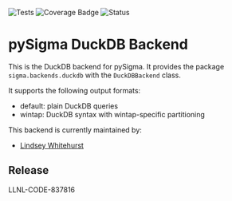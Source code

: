 ![Tests](https://github.com/LLNL/pySigma-backend-duckdb/actions/workflows/test.yml/badge.svg)
![Coverage Badge](https://img.shields.io/endpoint?url=https://gist.githubusercontent.com/LLNL/y/raw/LLNL-pySigma-backend-duckdb.json)
![Status](https://img.shields.io/badge/Status-pre--release-orange)

# pySigma DuckDB Backend

This is the DuckDB backend for pySigma. It provides the package `sigma.backends.duckdb` with the `DuckDBBackend` class.

It supports the following output formats:

* default: plain DuckDB queries
* wintap: DuckDB syntax with wintap-specific partitioning

This backend is currently maintained by:

* [Lindsey Whitehurst](https://github.com/LLNL/)

## Release

LLNL-CODE-837816
